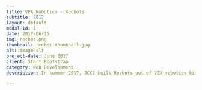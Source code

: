 ```yaml
---
title: VEX Robotics - Recbots
subtitle: 2017
layout: default
modal-id: 1
date: 2017-06-15
img: recbot.png
thumbnail: recbot-thumbnail.jpg
alt: image-alt
project-date: June 2017
client: Start Bootstrap
category: Web Development
description: In summer 2017, JCCC built Recbots out of VEX robotics kits. The robots had a variety of sensors and could autonmously perform programmed tasks. They could also be used with a remote control joystick. Code was written in RobotC. Some useful programs are linked below.<br><br> This program lets recbot perform the following tasks. After receiving the start signal, move forward 2 yards, make a 90 degree sharp left turn, move forward 2 yards, makes a 90 degree sharp righ turn, move forward 2 yards and stop. (<a href="../files/square.c">square.c</a>) <br><br>This program makes the recbot functioning as a remotely controlled toy with limited intelligence.(<a href="../files/remotecontrol.c">remotecontrol.c</a>)

---
```

